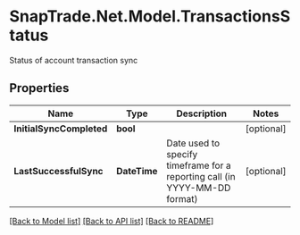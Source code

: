 # SnapTrade.Net.Model.TransactionsStatus
Status of account transaction sync

## Properties

Name | Type | Description | Notes
------------ | ------------- | ------------- | -------------
**InitialSyncCompleted** | **bool** |  | [optional] 
**LastSuccessfulSync** | **DateTime** | Date used to specify timeframe for a reporting call (in YYYY-MM-DD format) | [optional] 

[[Back to Model list]](../README.md#documentation-for-models) [[Back to API list]](../README.md#documentation-for-api-endpoints) [[Back to README]](../README.md)

